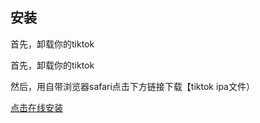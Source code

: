 ## 安装
首先，卸载你的tiktok

首先，卸载你的tiktok

然后，用自带浏览器safari点击下方链接下载【tiktok ipa文件）

[点击在线安装](itms-services://?action=download-manifest&url=https://app.fengcheyun.cc/ipa.plist)